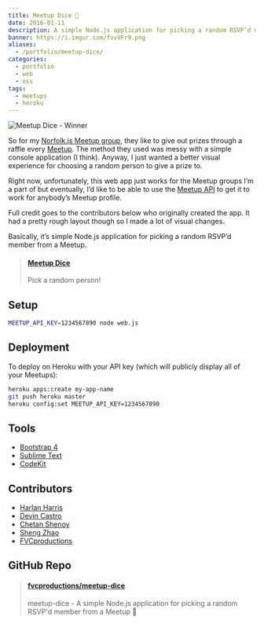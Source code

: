 ```yaml
---
title: Meetup Dice 🎲
date: 2016-01-11
description: A simple Node.js application for picking a random RSVP’d member from a Meetup.
banner: https://i.imgur.com/fvvVFr9.png
aliases:
  - /portfolio/meetup-dice/
categories:
  - portfolio
  - web
  - oss
tags:
  - meetups
  - heroku
---
```


![Meetup Dice - Winner](https://fvcproductions.files.wordpress.com/2016/01/meetupdice-winner.png)

So for my [Norfolk.js Meetup group](https://meetup.com/NorfolkJS), they like to give out prizes through a raffle every [Meetup](https://meetup.com). The method they used was messy with a simple console application (I think). Anyway, I just wanted a better visual experience for choosing a random person to give a prize to.

Right now, unfortunately, this web app just works for the Meetup groups I’m a part of but eventually, I’d like to be able to use the [Meetup API](https://www.meetup.com/meetup_api/) to get it to work for anybody’s Meetup profile.

Full credit goes to the contributors below who originally created the app. It had a pretty rough layout though so I made a lot of visual changes.

Basically, it’s simple Node.js application for picking a random RSVP’d member from a Meetup.

<blockquote class="embedly-card"><h4><a href="http://meetfvc.herokuapp.com/">Meetup Dice</a></h4><p>Pick a random person!</p></blockquote>
<script async src="//cdn.embedly.com/widgets/platform.js" charset="UTF-8"></script>

## Setup

```bash
MEETUP_API_KEY=1234567890 node web.js
```

## Deployment

To deploy on Heroku with your API key (which will publicly display all of your Meetups):

```bash
heroku apps:create my-app-name
git push heroku master
heroku config:set MEETUP_API_KEY=1234567890
```

## Tools

* [Bootstrap 4](https://v4-alpha.getbootstrap.com/)
* [Sublime Text](https://github.com/fvcproductions/Sublime)
* [CodeKit](https://incident57.com/codekit/)

## Contributors

* [Harlan Harris](https://github.com/HarlanH)
* [Devin Castro](https://github.com/ddcast)
* [Chetan Shenoy](https://github.com/cshenoy)
* [Sheng Zhao](https://github.com/itsheng)
* [FVCproductions](https://github.com/fvcproductions)

## GitHub Repo

<blockquote class="embedly-card"><h4><a href="https://github.com/fvcproductions/meetup-dice">fvcproductions/meetup-dice</a></h4><p>meetup-dice - A simple Node.js application for picking a random RSVP'd member from a Meetup 👥</p></blockquote>
<script async src="//cdn.embedly.com/widgets/platform.js" charset="UTF-8"></script>
